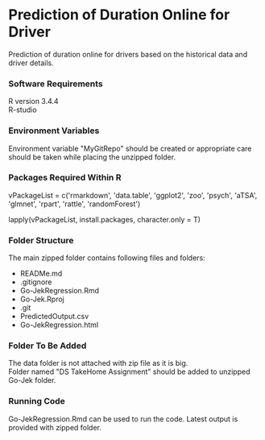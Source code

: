 # Prediction of Duration Online for Driver
Prediction of duration online for drivers based on the historical data and driver details.  

### Software Requirements 
R version 3.4.4  
R-studio

### Environment Variables
Environment variable "MyGitRepo" should be created or appropriate care should be taken while placing the unzipped folder.  

### Packages Required Within R
vPackageList = c('rmarkdown', 'data.table', 'ggplot2', 'zoo', 'psych', 'aTSA', 
                 'glmnet', 'rpart', 'rattle', 'randomForest')

lapply(vPackageList, install.packages, character.only = T)

### Folder Structure
The main zipped folder contains following files and folders:    
- READMe.md  
- .gitignore  
- Go-JekRegression.Rmd  
- Go-Jek.Rproj  
- .git  
- PredictedOutput.csv  
- Go-JekRegression.html  

### Folder To Be Added
The data folder is not attached with zip file as it is big.  
Folder named "DS TakeHome Assignment" should be added to unzipped Go-Jek folder.  

### Running Code
Go-JekRegression.Rmd can be used to run the code. Latest output is provided with zipped folder.  